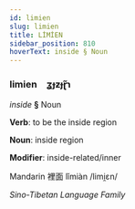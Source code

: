 ```yaml
---
id: limien
slug: limien
title: LİMİEN
sidebar_position: 810
hoverText: inside § Noun
---
```


### limien&emsp;<span kind="abugida">ʓɟƶɟɽ̃ɿ</span>

*inside* **§** Noun

**Verb**: to be the inside region

**Noun**: inside region

**Modifier**: inside-related/inner

Mandarin 裡面 lǐmiàn /limi̯ɛn/

*Sino-Tibetan Language Family*